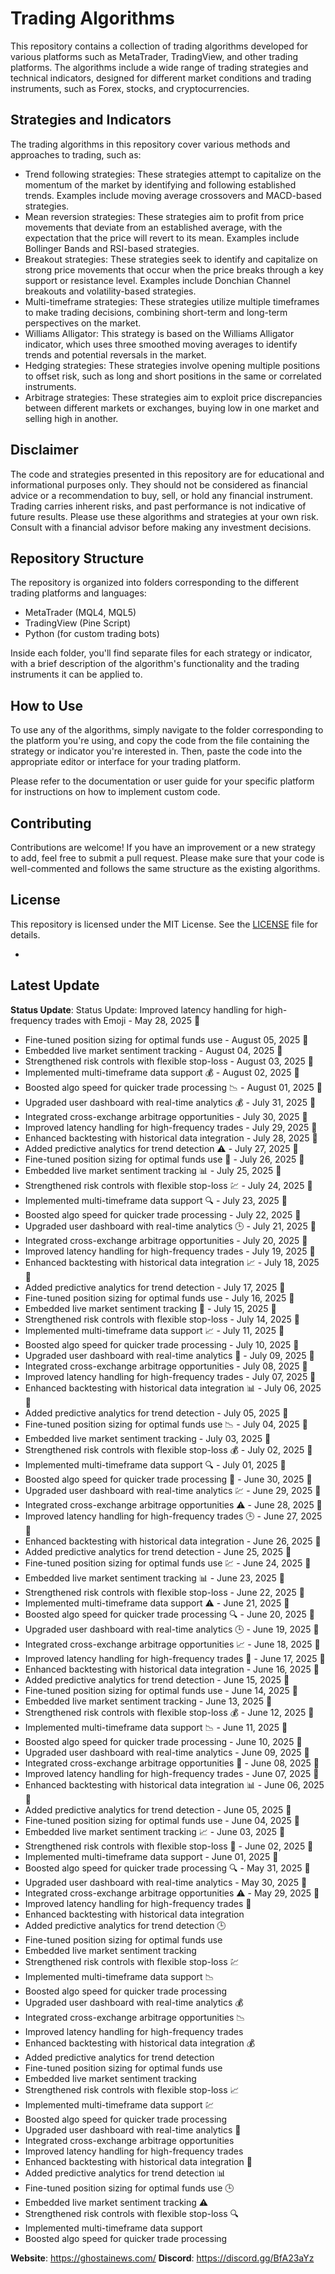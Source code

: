 # Trading Algorithms

This repository contains a collection of trading algorithms developed for various platforms such as MetaTrader, TradingView, and other trading platforms. The algorithms include a wide range of trading strategies and technical indicators, designed for different market conditions and trading instruments, such as Forex, stocks, and cryptocurrencies.

## Strategies and Indicators

The trading algorithms in this repository cover various methods and approaches to trading, such as:

- Trend following strategies: These strategies attempt to capitalize on the momentum of the market by identifying and following established trends. Examples include moving average crossovers and MACD-based strategies.
- Mean reversion strategies: These strategies aim to profit from price movements that deviate from an established average, with the expectation that the price will revert to its mean. Examples include Bollinger Bands and RSI-based strategies.
- Breakout strategies: These strategies seek to identify and capitalize on strong price movements that occur when the price breaks through a key support or resistance level. Examples include Donchian Channel breakouts and volatility-based strategies.
- Multi-timeframe strategies: These strategies utilize multiple timeframes to make trading decisions, combining short-term and long-term perspectives on the market.
- Williams Alligator: This strategy is based on the Williams Alligator indicator, which uses three smoothed moving averages to identify trends and potential reversals in the market.
- Hedging strategies: These strategies involve opening multiple positions to offset risk, such as long and short positions in the same or correlated instruments.
- Arbitrage strategies: These strategies aim to exploit price discrepancies between different markets or exchanges, buying low in one market and selling high in another.

## Disclaimer

The code and strategies presented in this repository are for educational and informational purposes only. They should not be considered as financial advice or a recommendation to buy, sell, or hold any financial instrument. Trading carries inherent risks, and past performance is not indicative of future results. Please use these algorithms and strategies at your own risk. Consult with a financial advisor before making any investment decisions.

## Repository Structure

The repository is organized into folders corresponding to the different trading platforms and languages:

- MetaTrader (MQL4, MQL5)
- TradingView (Pine Script)
- Python (for custom trading bots)

Inside each folder, you'll find separate files for each strategy or indicator, with a brief description of the algorithm's functionality and the trading instruments it can be applied to.

## How to Use

To use any of the algorithms, simply navigate to the folder corresponding to the platform you're using, and copy the code from the file containing the strategy or indicator you're interested in. Then, paste the code into the appropriate editor or interface for your trading platform.

Please refer to the documentation or user guide for your specific platform for instructions on how to implement custom code.

## Contributing

Contributions are welcome! If you have an improvement or a new strategy to add, feel free to submit a pull request. Please make sure that your code is well-commented and follows the same structure as the existing algorithms.

## License

This repository is licensed under the MIT License. See the [LICENSE](LICENSE) file for details.

-

## Latest Update

**Status Update**: Status Update: Improved latency handling for high-frequency trades with Emoji - May 28, 2025 📝  
- Fine-tuned position sizing for optimal funds use - August 05, 2025 📝
- Embedded live market sentiment tracking - August 04, 2025 📝
- Strengthened risk controls with flexible stop-loss - August 03, 2025 📝
- Implemented multi-timeframe data support 💰 - August 02, 2025 📝
- Boosted algo speed for quicker trade processing 📉 - August 01, 2025 📝
- Upgraded user dashboard with real-time analytics 💰 - July 31, 2025 📝
- Integrated cross-exchange arbitrage opportunities - July 30, 2025 📝
- Improved latency handling for high-frequency trades - July 29, 2025 📝
- Enhanced backtesting with historical data integration - July 28, 2025 📝
- Added predictive analytics for trend detection ⚠️ - July 27, 2025 📝
- Fine-tuned position sizing for optimal funds use 🔔 - July 26, 2025 📝
- Embedded live market sentiment tracking 📊 - July 25, 2025 📝
- Strengthened risk controls with flexible stop-loss 💹 - July 24, 2025 📝
- Implemented multi-timeframe data support 🔍 - July 23, 2025 📝
- Boosted algo speed for quicker trade processing - July 22, 2025 📝
- Upgraded user dashboard with real-time analytics 🕒 - July 21, 2025 📝
- Integrated cross-exchange arbitrage opportunities - July 20, 2025 📝
- Improved latency handling for high-frequency trades - July 19, 2025 📝
- Enhanced backtesting with historical data integration 📈 - July 18, 2025 📝
- Added predictive analytics for trend detection - July 17, 2025 📝
- Fine-tuned position sizing for optimal funds use - July 16, 2025 📝
- Embedded live market sentiment tracking 📅 - July 15, 2025 📝
- Strengthened risk controls with flexible stop-loss - July 14, 2025 📝
- Implemented multi-timeframe data support 📈 - July 11, 2025 📝
- Boosted algo speed for quicker trade processing - July 10, 2025 📝
- Upgraded user dashboard with real-time analytics 📅 - July 09, 2025 📝
- Integrated cross-exchange arbitrage opportunities - July 08, 2025 📝
- Improved latency handling for high-frequency trades - July 07, 2025 📝
- Enhanced backtesting with historical data integration 📊 - July 06, 2025 📝
- Added predictive analytics for trend detection - July 05, 2025 📝
- Fine-tuned position sizing for optimal funds use 📉 - July 04, 2025 📝
- Embedded live market sentiment tracking - July 03, 2025 📝
- Strengthened risk controls with flexible stop-loss 💰 - July 02, 2025 📝
- Implemented multi-timeframe data support 🔍 - July 01, 2025 📝
- Boosted algo speed for quicker trade processing 🔔 - June 30, 2025 📝
- Upgraded user dashboard with real-time analytics 💹 - June 29, 2025 📝
- Integrated cross-exchange arbitrage opportunities ⚠️ - June 28, 2025 📝
- Improved latency handling for high-frequency trades 🕒 - June 27, 2025 📝
- Enhanced backtesting with historical data integration - June 26, 2025 📝
- Added predictive analytics for trend detection - June 25, 2025 📝
- Fine-tuned position sizing for optimal funds use 💹 - June 24, 2025 📝
- Embedded live market sentiment tracking 📊 - June 23, 2025 📝
- Strengthened risk controls with flexible stop-loss - June 22, 2025 📝
- Implemented multi-timeframe data support ⚠️ - June 21, 2025 📝
- Boosted algo speed for quicker trade processing 🔍 - June 20, 2025 📝
- Upgraded user dashboard with real-time analytics 🕒 - June 19, 2025 📝
- Integrated cross-exchange arbitrage opportunities 📈 - June 18, 2025 📝
- Improved latency handling for high-frequency trades 🔔 - June 17, 2025 📝
- Enhanced backtesting with historical data integration - June 16, 2025 📝
- Added predictive analytics for trend detection - June 15, 2025 📝
- Fine-tuned position sizing for optimal funds use - June 14, 2025 📝
- Embedded live market sentiment tracking - June 13, 2025 📝
- Strengthened risk controls with flexible stop-loss 💰 - June 12, 2025 📝
- Implemented multi-timeframe data support 📉 - June 11, 2025 📝
- Boosted algo speed for quicker trade processing - June 10, 2025 📝
- Upgraded user dashboard with real-time analytics - June 09, 2025 📝
- Integrated cross-exchange arbitrage opportunities 📅 - June 08, 2025 📝
- Improved latency handling for high-frequency trades - June 07, 2025 📝
- Enhanced backtesting with historical data integration 📊 - June 06, 2025 📝
- Added predictive analytics for trend detection - June 05, 2025 📝
- Fine-tuned position sizing for optimal funds use - June 04, 2025 📝
- Embedded live market sentiment tracking 📈 - June 03, 2025 📝
- Strengthened risk controls with flexible stop-loss 📅 - June 02, 2025 📝
- Implemented multi-timeframe data support - June 01, 2025 📝
- Boosted algo speed for quicker trade processing 🔍 - May 31, 2025 📝
- Upgraded user dashboard with real-time analytics - May 30, 2025 📝
- Integrated cross-exchange arbitrage opportunities ⚠️ - May 29, 2025 📝
- Improved latency handling for high-frequency trades 🔔
- Enhanced backtesting with historical data integration
- Added predictive analytics for trend detection 🕒
- Fine-tuned position sizing for optimal funds use
- Embedded live market sentiment tracking
- Strengthened risk controls with flexible stop-loss 💹
- Implemented multi-timeframe data support 📉
- Boosted algo speed for quicker trade processing
- Upgraded user dashboard with real-time analytics 💰
- Integrated cross-exchange arbitrage opportunities 📉
- Improved latency handling for high-frequency trades
- Enhanced backtesting with historical data integration 💰
- Added predictive analytics for trend detection
- Fine-tuned position sizing for optimal funds use
- Embedded live market sentiment tracking
- Strengthened risk controls with flexible stop-loss 📈
- Implemented multi-timeframe data support 💹
- Boosted algo speed for quicker trade processing
- Upgraded user dashboard with real-time analytics 📅
- Integrated cross-exchange arbitrage opportunities
- Improved latency handling for high-frequency trades
- Enhanced backtesting with historical data integration 🔔
- Added predictive analytics for trend detection 📊
- Fine-tuned position sizing for optimal funds use 🕒
- Embedded live market sentiment tracking ⚠️
- Strengthened risk controls with flexible stop-loss 🔍
- Implemented multi-timeframe data support
- Boosted algo speed for quicker trade processing

**Website**: https://ghostainews.com/
**Discord**: https://discord.gg/BfA23aYz
